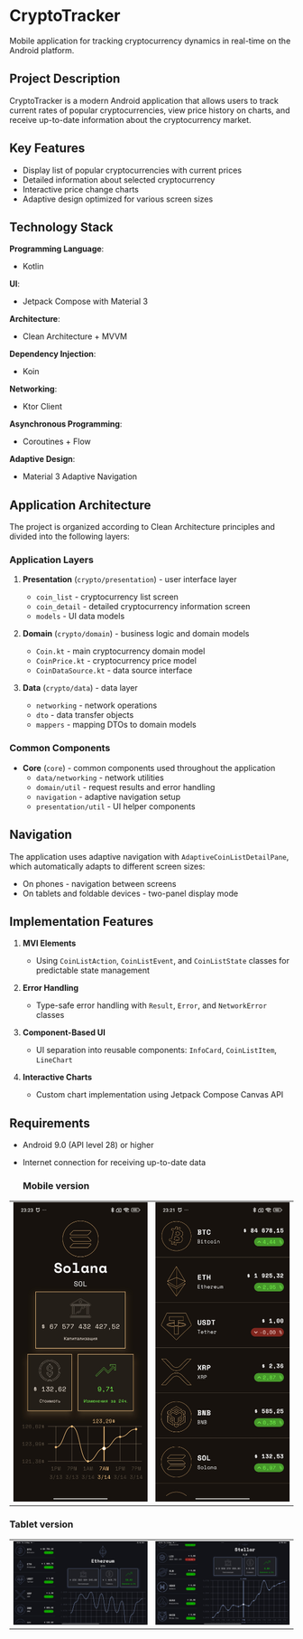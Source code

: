 # CryptoTracker
Mobile application for tracking cryptocurrency dynamics in real-time on the Android platform.

## Project Description
CryptoTracker is a modern Android application that allows users to track current rates of popular cryptocurrencies, view price history on charts, and receive up-to-date information about the cryptocurrency market.

## Key Features
- Display list of popular cryptocurrencies with current prices
- Detailed information about selected cryptocurrency
- Interactive price change charts
- Adaptive design optimized for various screen sizes

## Technology Stack

**Programming Language**:
- Kotlin
  
**UI**:
- Jetpack Compose with Material 3
  
**Architecture**:
- Clean Architecture + MVVM
  
**Dependency Injection**:
- Koin
  
**Networking**:
- Ktor Client
  
**Asynchronous Programming**:
- Coroutines + Flow
  
**Adaptive Design**:
- Material 3 Adaptive Navigation

## Application Architecture

The project is organized according to Clean Architecture principles and divided into the following layers:

### Application Layers

1. **Presentation** (`crypto/presentation`) - user interface layer
    - `coin_list` - cryptocurrency list screen
    - `coin_detail` - detailed cryptocurrency information screen
    - `models` - UI data models

2. **Domain** (`crypto/domain`) - business logic and domain models
    - `Coin.kt` - main cryptocurrency domain model
    - `CoinPrice.kt` - cryptocurrency price model
    - `CoinDataSource.kt` - data source interface

3. **Data** (`crypto/data`) - data layer
    - `networking` - network operations
    - `dto` - data transfer objects
    - `mappers` - mapping DTOs to domain models

### Common Components

- **Core** (`core`) - common components used throughout the application
    - `data/networking` - network utilities
    - `domain/util` - request results and error handling
    - `navigation` - adaptive navigation setup
    - `presentation/util` - UI helper components

## Navigation

The application uses adaptive navigation with `AdaptiveCoinListDetailPane`, which automatically adapts to different screen sizes:
- On phones - navigation between screens
- On tablets and foldable devices - two-panel display mode

## Implementation Features

1. **MVI Elements**
    - Using `CoinListAction`, `CoinListEvent`, and `CoinListState` classes for predictable state management

2. **Error Handling**
    - Type-safe error handling with `Result`, `Error`, and `NetworkError` classes

3. **Component-Based UI**
    - UI separation into reusable components: `InfoCard`, `CoinListItem`, `LineChart`

4. **Interactive Charts**
    - Custom chart implementation using Jetpack Compose Canvas API

## Requirements
- Android 9.0 (API level 28) or higher
- Internet connection for receiving up-to-date data

  ### Mobile version
<table>
  <tr>
    <td><img src="https://github.com/druzhininSergey/CryptoTracker/blob/master/CryptoTrackerPhoneCoinItem.jpg?raw=true" width="250" alt="Coin Item"></td>
    <td><img src="https://github.com/druzhininSergey/CryptoTracker/blob/master/CryptoTrackerPhoneCoinList.jpg?raw=true" width="250" alt="Coin List"></td>
  </tr>
</table>

### Tablet version
<table>
  <tr>
    <td><img src="https://github.com/druzhininSergey/CryptoTracker/blob/master/CryptoTrackerTablet1.jpg?raw=true" width="500" alt="Tablet 1"></td>
    <td><img src="https://github.com/druzhininSergey/CryptoTracker/blob/master/CryptoTrackerTablet2.jpg?raw=true" width="500" alt="Tablet 2"></td>
  </tr>
</table>
